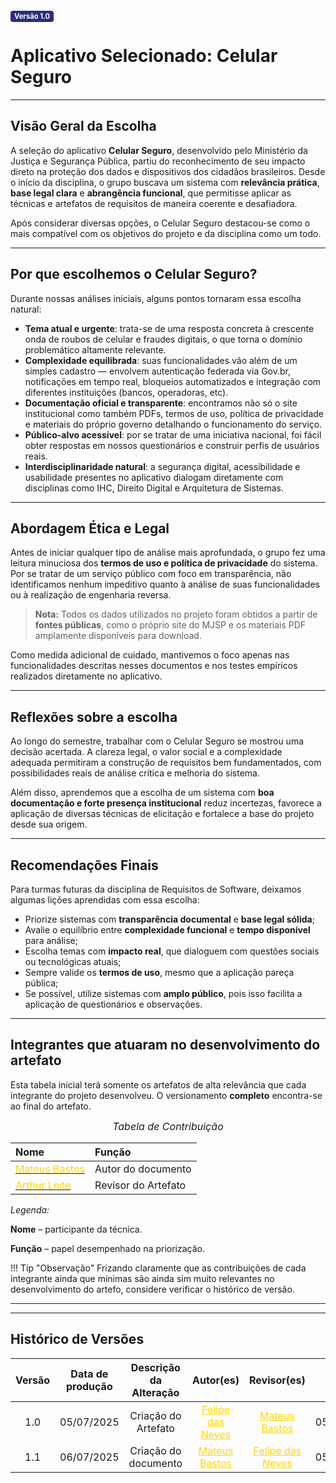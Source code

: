 <span style="background-color:#2c2c7c; color:white; font-size:0.8em; font-weight: bold; padding:2px 6px; border-radius:4px;">Versão 1.0</span>


# Aplicativo Selecionado: Celular Seguro

---

## Visão Geral da Escolha

A seleção do aplicativo **Celular Seguro**, desenvolvido pelo Ministério da Justiça e Segurança Pública, partiu do reconhecimento de seu impacto direto na proteção dos dados e dispositivos dos cidadãos brasileiros. Desde o início da disciplina, o grupo buscava um sistema com **relevância prática**, **base legal clara** e **abrangência funcional**, que permitisse aplicar as técnicas e artefatos de requisitos de maneira coerente e desafiadora.

Após considerar diversas opções, o Celular Seguro destacou-se como o mais compatível com os objetivos do projeto e da disciplina como um todo.

---

##  Por que escolhemos o Celular Seguro?

Durante nossas análises iniciais, alguns pontos tornaram essa escolha natural:

- **Tema atual e urgente**: trata-se de uma resposta concreta à crescente onda de roubos de celular e fraudes digitais, o que torna o domínio problemático altamente relevante.
- **Complexidade equilibrada**: suas funcionalidades vão além de um simples cadastro — envolvem autenticação federada via Gov.br, notificações em tempo real, bloqueios automatizados e integração com diferentes instituições (bancos, operadoras, etc).
- **Documentação oficial e transparente**: encontramos não só o site institucional como também PDFs, termos de uso, política de privacidade e materiais do próprio governo detalhando o funcionamento do serviço.
- **Público-alvo acessível**: por se tratar de uma iniciativa nacional, foi fácil obter respostas em nossos questionários e construir perfis de usuários reais.
- **Interdisciplinaridade natural**: a segurança digital, acessibilidade e usabilidade presentes no aplicativo dialogam diretamente com disciplinas como IHC, Direito Digital e Arquitetura de Sistemas.

---

## Abordagem Ética e Legal

Antes de iniciar qualquer tipo de análise mais aprofundada, o grupo fez uma leitura minuciosa dos **termos de uso e política de privacidade** do sistema. Por se tratar de um serviço público com foco em transparência, não identificamos nenhum impeditivo quanto à análise de suas funcionalidades ou à realização de engenharia reversa.

>  **Nota:** Todos os dados utilizados no projeto foram obtidos a partir de **fontes públicas**, como o próprio site do MJSP e os materiais PDF amplamente disponíveis para download.

Como medida adicional de cuidado, mantivemos o foco apenas nas funcionalidades descritas nesses documentos e nos testes empíricos realizados diretamente no aplicativo.

---

## Reflexões sobre a escolha

Ao longo do semestre, trabalhar com o Celular Seguro se mostrou uma decisão acertada. A clareza legal, o valor social e a complexidade adequada permitiram a construção de requisitos bem fundamentados, com possibilidades reais de análise crítica e melhoria do sistema.

Além disso, aprendemos que a escolha de um sistema com **boa documentação e forte presença institucional** reduz incertezas, favorece a aplicação de diversas técnicas de elicitação e fortalece a base do projeto desde sua origem.

---

##  Recomendações Finais

Para turmas futuras da disciplina de Requisitos de Software, deixamos algumas lições aprendidas com essa escolha:

- Priorize sistemas com **transparência documental** e **base legal sólida**;
- Avalie o equilíbrio entre **complexidade funcional** e **tempo disponível** para análise;
- Escolha temas com **impacto real**, que dialoguem com questões sociais ou tecnológicas atuais;
- Sempre valide os **termos de uso**, mesmo que a aplicação pareça pública;
- Se possível, utilize sistemas com **amplo público**, pois isso facilita a aplicação de questionários e observações.

---







## Integrantes que atuaram no desenvolvimento do artefato

Esta tabela inicial terá somente os artefatos de alta relevância que cada integrante do projeto desenvolveu. O versionamento **completo** encontra-se ao final do artefato.

<font size="3"><p style="text-align: center">_Tabela de Contribuição_</p></font>

| Nome | Função |
| :--- | :--- |
| [<span style="color:gold;">Mateus Bastos</span>](https://github.com/MateuSansete) | Autor do documento|
| [<span style="color:gold;">Arthur Leite</span>](https://github.com/arthurlleite) | Revisor do Artefato |

*Legenda:* 

**Nome** – participante da técnica. 

**Função** – papel desempenhado na priorização. 

!!! Tip "Observação"
    Frizando claramente que as contribuições de cada integrante ainda que mínimas são ainda sim muito relevantes no desenvolvimento do artefo, considere verificar o histórico de versão. 

---




---

## Histórico de Versões 

| Versão | Data de produção   | Descrição da Alteração                               | Autor(es)             | Revisor(es)      |Data de Revisão |
| :----: | :----------------: | :--------------------------------------------------: | :-------------------: | :-------------:  |  :-----------: |
| 1.0    | 05/07/2025 | Criação do Artefato | <a style="color:gold;" href="https://github.com/FelipeFreire-gf" target="_blank">Felipe das Neves</a> | <a style="color:gold;" href="https://github.com/MateuSansete" target="_blank">Mateus Bastos</a>| 05/07/2025|
| 1.1    | 06/07/2025 | Criação do documento | <a style="color:gold;" href="https://github.com/MateuSansete" target="_blank">Mateus Bastos</a> | <a style="color:gold;" href="https://github.com/FelipeFreire-gf" target="_blank">Felipe das Neves</a>| 05/07/2025|